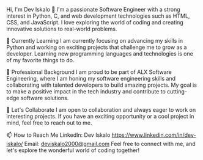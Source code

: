 Hi, I'm Dev Iskalo 👋
I'm a passionate Software Engineer with a strong interest in Python, C, and web development technologies such as HTML, CSS, and JavaScript. I love exploring the world of coding and creating innovative solutions to real-world problems.

🌱 Currently Learning
I am currently focusing on advancing my skills in Python and working on exciting projects that challenge me to grow as a developer. Learning new programming languages and technologies is one of my favorite things to do.

💼 Professional Background
I am proud to be part of ALX Software Engineering, where I am honing my software engineering skills and collaborating with talented developers to build amazing projects. My goal is to make a positive impact in the tech industry and contribute to cutting-edge software solutions.

🤝 Let's Collaborate
I am open to collaboration and always eager to work on interesting projects. If you have an exciting opportunity or a cool project in mind, feel free to reach out to me.

📫 How to Reach Me
LinkedIn: Dev Iskalo https://www.linkedin.com/in/dev-iskalo/
Email: deviskalo2000@gmail.com
Feel free to connect with me, and let's explore the wonderful world of coding together!

<!---
Deviskalo/Deviskalo is a ✨ special ✨ repository because its `README.md` (this file) appears on your GitHub profile.
You can click the Preview link to take a look at your changes.
--->
